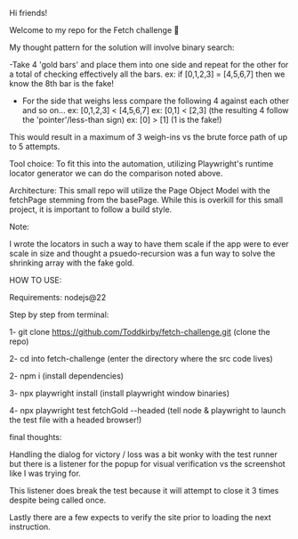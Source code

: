 Hi friends! 

Welcome to my repo for the Fetch challenge 🙂

My thought pattern for the solution will involve binary search:

-Take 4 'gold bars' and place them into one side and repeat for the other for a total of checking effectively all the bars.
    ex: if [0,1,2,3] = [4,5,6,7] then we know the 8th bar is the fake!

- For the side that weighs less compare the following 4 against each other and so on...
    ex: [0,1,2,3] < [4,5,6,7]
    ex: [0,1] < [2,3] (the resulting 4 follow the 'pointer'/less-than sign)
    ex: [0] > [1] (1 is the fake!)

This would result in a maximum of 3 weigh-ins vs the brute force path of up to 5 attempts.

Tool choice: To fit this into the automation, utilizing Playwright's runtime locator generator we can do the comparison noted above. 

Architecture: This small repo will utilize the Page Object Model with the fetchPage stemming from the basePage. While this is overkill for this small project, it is important to follow a build style.

Note:

I wrote the locators in such a way to have them scale if the app were to ever scale in size and thought a psuedo-recursion was a fun way to solve the shrinking array with the fake gold.

HOW TO USE:

Requirements: nodejs@22

Step by step from terminal:

1- git clone https://github.com/Toddkirby/fetch-challenge.git
    (clone the repo)

2- cd into fetch-challenge
    (enter the directory where the src code lives)

2- npm i
    (install dependencies)

3- npx playwright install
    (install playwright window binaries)

4- npx playwright test fetchGold --headed
    (tell node & playwright to launch the test file with a headed browser!)

final thoughts:

Handling the dialog for victory / loss was a bit wonky with the test runner but there is a listener for the popup for visual verification vs the screenshot like I was trying for.

This listener does break the test because it will attempt to close it 3 times despite being called once.

Lastly there are a few expects to verify the site prior to loading the next instruction.
